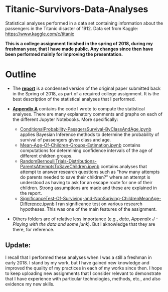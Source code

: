 # Titanic-Survivors-Data-Analyses
Statistical analyses performed in a data set containing information about the passengers in the Titanic disaster of 1912. Data set from Kaggle: https://www.kaggle.com/c/titanic

**This is a college assignment finished in the spring of 2018, during my freshman year, that I have made public. Any changes since then have been performed mainly for improving the presentation.**



# Outline

* The **[report](/Report/ReportDraft.pdf)** is a condensed version of the original paper submitted back in the Spring of 2018, as part of a required college assignment. It is the best description of the statistical analyses that I performed.

* **[Appendix A](Appendix%20A%20-%20Computations%20and%20Data%20Analyses%20(Jupyter%20Notebooks))** contains the code I wrote to compute the statistical analyses. There are many explanatory comments and graphs on each of the different Jupyter Notebooks. More specifically:
  * [ConditionalProbability-PassgersSurvival-ByClassAndAge.ipynb](Appendix%20A%20-%20Computations%20and%20Data%20Analyses%20(Jupyter%20Notebooks)/ConditionalProbability-PassgersSurvival-ByClassAndAge.ipynb) applies Bayesian Inference methods to determine the probability of survival of passengers given class and age.
  * [Mean-Age-Of-Children-Groups-Estimation.ipynb](Mean-Age-Of-Children-Groups-Estimation.ipynb) contains computations for determining confidence intervals of the age of different children groups. 
  * [RandomBernoulliTrials-Distributions-ParentsAttemptsToSaveChildren.ipynb](RandomBernoulliTrials-Distributions-ParentsAttemptsToSaveChildren.ipynb) contains analyses that attempt to answer research questions such as "how many attempts do parents needed to save their children?" where an attempt is understood as having to ask for an escape route for one of their children. Strong assumptions are made and these are explained in the report.
  * [SignificanceTest-Of-Surviving-and-NonSuriving-ChildrenMeanAge-Difference.ipynb](Appendix%20A%20-%20Computations%20and%20Data%20Analyses%20(Jupyter%20Notebooks)/Mean-Age-Of-Children-Groups-Estimation.ipynb) I ran significance test on various research hypotheses. This was one of the main features of the assignment.
* Others folders are of relative less importance (e.g., *data*, *Appendix J - Playing with the data and some junk*). But I aknowledge that they are there, for reference.
  
## Update:

I recall that I performed these analyses when I was a still a freshman in early 2018. I stand by my work, but I have gained new knowledge and improved the quality of my practices in each of my works since then. I hope to keep uploading new assignments that I consider relevant to demonstrate that I have experience with particular technologies, methods, etc., and also evidence my new skills.
